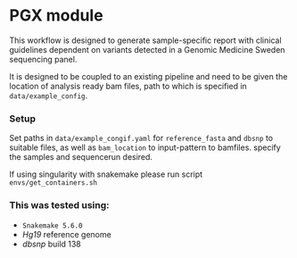 # PGX module
This workflow is designed to generate sample-specific report with clinical guidelines dependent on variants detected in a Genomic Medicine Sweden sequencing panel.

It is designed to be coupled to an existing pipeline and need to be given the location of analysis ready bam files, path to which is specified in `data/example_config`.

### Setup
Set paths in `data/example_congif.yaml` for `reference_fasta`
and `dbsnp` to suitable files, as well as `bam_location` to input-pattern to bamfiles.
specify the samples and sequencerun desired.

If using singularity with snakemake please run script `envs/get_containers.sh` 


### This was tested using:
+ `Snakemake 5.6.0`
+ _Hg19_ reference genome 
+ _dbsnp_ build 138